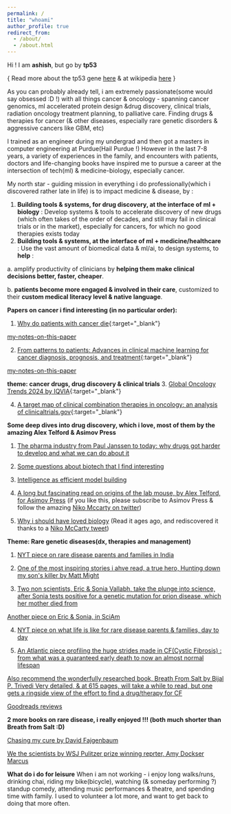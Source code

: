 ```yaml
---
permalink: /
title: "whoami"
author_profile: true
redirect_from: 
  - /about/
  - /about.html
---
```


Hi ! I am __ashish__, but go by __tp53__ 

{ Read more about the tp53 gene [here](https://stetson.substack.com/p/the-tumor-suppressor-to-rule-them) & at wikipedia [here](https://en.wikipedia.org/wiki/P53) }

As you can probably already tell, i am extremely passionate(some would say obsessed :D !) with all things cancer & oncology - spanning cancer genomics, ml accelerated protein design &drug discovery, clinical trials, radiation oncology treatment planning, to palliative care.
Finding drugs & therapies for cancer (& other diseases, especially rare genetic disorders &  aggressive cancers like GBM, etc)

I trained as an engineer during my undergrad and then got a masters in computer engineering at Purdue(Hail Purdue !)
However in the last 7-8 years, a variety of experiences in the family, and encounters with patients, doctors and life-changing books have inspired me to pursue a career at the intersection of tech(ml) & medicine-biology, especially cancer.

My north star - guiding mission in everything i do professionally(which i discovered rather late in life) is to impact medicine & disease, by :

1. __Building tools & systems, for drug discovery, at the interface of ml + biology__ : Develop systems & tools to accelerate discovery of  new drugs (which often takes of the order of decades, and still may fail in clinical trials or in the market), especially for cancers, for which no good therapies exists today
2. __Building tools & systems, at the interface of ml + medicine/healthcare__ : Use the vast amount of biomedical data & ml/ai, to design systems, to __help__ :

  a. amplify productivity of clinicians by __helping them make clinical decisions better, faster, cheaper__.

  b. __patients become more engaged & involved in their care__, customized to their __custom medical literacy level & native language__.

__Papers on cancer i find interesting (in no particular order):__


1. [Why do patients with cancer die](https://www.nature.com/articles/s41568-024-00708-4){:target="_blank"}    

[my-notes-on-this-paper]()

2. [From patterns to patients: Advances in clinical machine learning for cancer diagnosis, prognosis, and treatment](https://www.sciencedirect.com/science/article/pii/S0092867423000946){:target="_blank"}

[my-notes-on-this-paper]()

__theme: cancer drugs, drug discovery & clinical trials__
3. [Global Oncology Trends 2024 by IQVIA](https://www.iqvia.com/insights/the-iqvia-institute/reports-and-publications/reports/global-oncology-trends-2024){:target="_blank"} 

4. [A target map of clinical combination therapies in oncology: an analysis of clinicaltrials.gov](https://www.ncbi.nlm.nih.gov/pmc/articles/PMC10441974/){:target="_blank"}

__Some deep dives into drug discovery, which i  love, most of them by the amazing Alex Telford & Asimov Press__

1. [The pharma industry from Paul Janssen to today: why drugs got harder to develop and what we can do about it](https://atelfo.github.io/2023/12/23/biopharma-from-janssen-to-today.html)

2. [Some questions about biotech that I find interesting](https://atelfo.github.io/2024/04/01/biotech-questions.html)

3. [Intelligence as efficient model building
](https://atelfo.github.io/2023/05/17/intelligence-as-efficient-model-building.html)

4. [A long but fascinating read on origins of the lab mouse, by Alex Telford, for Asimov Press](https://press.asimov.com/articles/mouse-microscope)
(if you like this, please subscribe to Asimov Press & follow the amazing [Niko Mccarty on twitter](https://x.com/NikoMcCarty))

5. [Why i should have loved biology](https://jsomers.net/i-should-have-loved-biology/)
(Read it ages ago, and rediscovered it thanks to a [Niko McCarty tweet](https://x.com/NikoMcCarty/status/1819765419168903542))


__Theme: Rare genetic diseases(dx, therapies and management)__

1. [NYT piece on rare disease parents and families in India](https://www.nytimes.com/2022/04/06/business/india-spinal-muscular-atrophy.html)

2. [One of the most inspiring stories i ahve read, a true hero, 
Hunting down my son's killer by Matt Might](https://matt.might.net/articles/my-sons-killer/)

3. [Two non scientists, Eric & Sonia Vallabh, take the plunge into science, after Sonia tests positive for a genetic mutation for prion disease, which her mother died from](https://www.newyorker.com/books/page-turner/a-prion-love-story)

[Another piece on Eric & Sonia, in SciAm](https://www.scientificamerican.com/article/the-married-researchers-racing-to-stop-prion-disease/)

4. [NYT piece on what life is like for rare disease parents & families, day to day](https://www.nytimes.com/2020/07/07/health/rare-diseases.html)

5. [An Atlantic piece profiling the huge strides made in CF(Cystic Fibrosis) : from what was a guaranteed early death to now an almost normal lifespan](https://www.theatlantic.com/magazine/archive/2024/04/cystic-fibrosis-trikafta-breakthrough-treatment/677471/)

[Also recommend the wonderfully researched book, Breath From Salt by Bijal P. Trivedi
Very detailed, & at 615 pages, will take a while to read, but one gets a ringside view of the effort to find a drug/therapy for CF](https://www.gatesnotes.com/Breath-From-Salt)

[Goodreads reviews](https://www.goodreads.com/book/show/53847362-breath-from-salt)


__2 more books on rare disease, i really enjoyed !!! (both much shorter than Breath from Salt :D)__

[Chasing my cure by David Fajgenbaum](https://chasingmycure.com/about/)

[We the scientists by WSJ Pulitzer prize winning reprter, Amy Dockser Marcus](https://www.penguinrandomhouse.com/books/537125/we-the-scientists-by-amy-dockser-marcus/)





__What do i do for leisure__
When i am not working - i enjoy long walks/runs, drinking chai, riding my bike(bicycle), watching (& someday performing ?) standup comedy, attending music performances & theatre, and spending time with family. I used to volunteer a lot more, and want to get back to doing that more often.